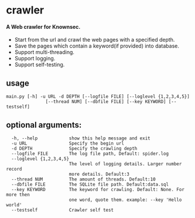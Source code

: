 crawler
=======

#### A Web crawler for Knownsec.  
* Start from the url and crawl the web pages with a specified depth.  
* Save the pages which contain a keyword(if provided) into database.  
* Support multi-threading.  
* Support logging.  
* Support self-testing.  



usage
-------------
```shell
main.py [-h] -u URL -d DEPTH [--logfile FILE] [--loglevel {1,2,3,4,5}]
               [--thread NUM] [--dbfile FILE] [--key KEYWORD] [--testself]
```

optional arguments:
-------------
```shell
  -h, --help            show this help message and exit
  -u URL                Specify the begin url
  -d DEPTH              Specify the crawling depth
  --logfile FILE        The log file path, Default: spider.log
  --loglevel {1,2,3,4,5}
                        The level of logging details. Larger number record
                        more details. Default:3
  --thread NUM          The amount of threads. Default:10
  --dbfile FILE         The SQLite file path. Default:data.sql
  --key KEYWORD         The keyword for crawling. Default: None. For more then
                        one word, quote them. example: --key 'Hello world'
  --testself            Crawler self test

```